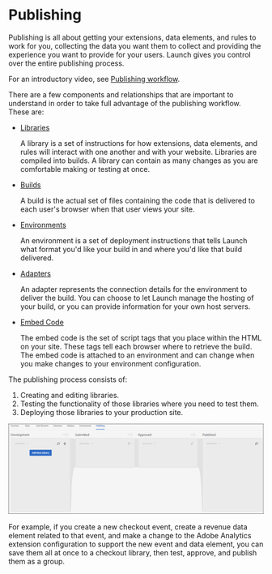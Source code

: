 # Publishing

Publishing is all about getting your extensions, data elements, and rules to work for you, collecting the data you want them to collect and providing the experience you want to provide for your users. Launch gives you control over the entire publishing process.

For an introductory video, see [Publishing workflow](../publishing/videos.md).

There are a few components and relationships that are important to understand in order to take full advantage of the publishing workflow. These are:

* [Libraries](../publishing/library.md)

  A library is a set of instructions for how extensions, data elements, and rules will interact with one another and with your website. Libraries are compiled into builds. A library can contain as many changes as you are comfortable making or testing at once.

* [Builds](../publishing/build.md)

  A build is the actual set of files containing the code that is delivered to each user's browser when that user views your site.

* [Environments](../publishing/environment-overview.md)

  An environment is a set of deployment instructions that tells Launch what format you'd like your build in and where you'd like that build delivered.

* [Adapters](../publishing/adapter.md)

  An adapter represents the connection details for the environment to deliver the build. You can choose to let Launch manage the hosting of your build, or you can provide information for your own host servers.

* [Embed Code](../publishing/environment-overview.md)

  The embed code is the set of script tags that you place within the HTML on your site. These tags tell each browser where to retrieve the build. The embed code is attached to an environment and can change when you make changes to your environment configuration.

The publishing process consists of:

1. Creating and editing libraries.
2. Testing the functionality of those libraries where you need to test them.
3. Deploying those libraries to your production site.

![](../.gitbook/assets/publishing.jpg)

For example, if you create a new checkout event, create a revenue data element related to that event, and make a change to the Adobe Analytics extension configuration to support the new event and data element, you can save them all at once to a checkout library, then test, approve, and publish them as a group.

